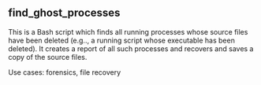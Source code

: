 find_ghost_processes
-------------------------------------------------------------------------------

This is a Bash script which finds all running processes whose source files have
been deleted (e.g.., a running script whose executable has been deleted). It
creates a report of all such processes and recovers and saves a copy of the
source files. 

Use cases: forensics, file recovery

